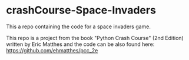 # crashCourse-Space-Invaders
This a repo containing the code for a space invaders game.

This repo is a project from the book "Python Crash Course" (2nd Edition) written by Eric Matthes and the code can be also found here: https://github.com/ehmatthes/pcc_2e
